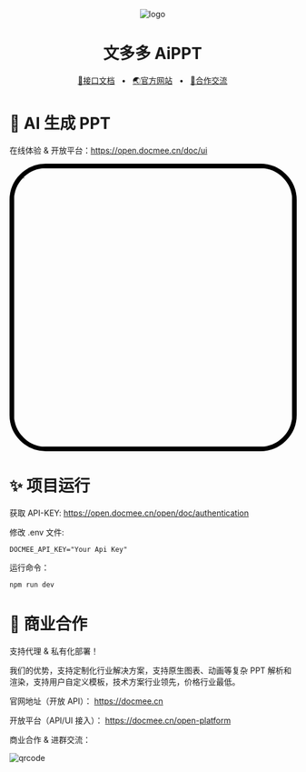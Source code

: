 <p align="center"><img src="https://docmee.cn/favicons/favicon-32x32.png" alt="logo"/></p>
<h1 align="center">文多多 AiPPT</h1>
<p align="center">
	<a href="https://open.docmee.cn" target="_blank">🔗接口文档</a>
	<span>&nbsp;&nbsp;•&nbsp;&nbsp;</span>
	<a href="https://docmee.cn" target="_blank">🌏官方网站</a>
	<span>&nbsp;&nbsp;•&nbsp;&nbsp;</span>
	<a href="#-商业合作">💬合作交流</a>
</p>

# 🤖 AI 生成 PPT

在线体验 & 开放平台：https://open.docmee.cn/doc/ui

<center>
<img height="490" src="https://metasign-public.oss-cn-shanghai.aliyuncs.com/github/docmee-ui-h5-screenshot.png" style="border:8px solid #000; border-radius: 64px">
</center>

# ✨ 项目运行

获取 API-KEY: https://open.docmee.cn/open/doc/authentication

修改 .env 文件:

```env
DOCMEE_API_KEY="Your Api Key"
```

运行命令：

```sh
npm run dev
```

# 🤝 商业合作

支持代理 & 私有化部署！

我们的优势，支持定制化行业解决方案，支持原生图表、动画等复杂 PPT 解析和渲染，支持用户自定义模板，技术方案行业领先，价格行业最低。

官网地址（开放 API）：
https://docmee.cn

开放平台（API/UI 接入）：
https://docmee.cn/open-platform

商业合作 & 进群交流：

![qrcode](https://metasign-public.oss-cn-shanghai.aliyuncs.com/github/contact_me_qr.png)
